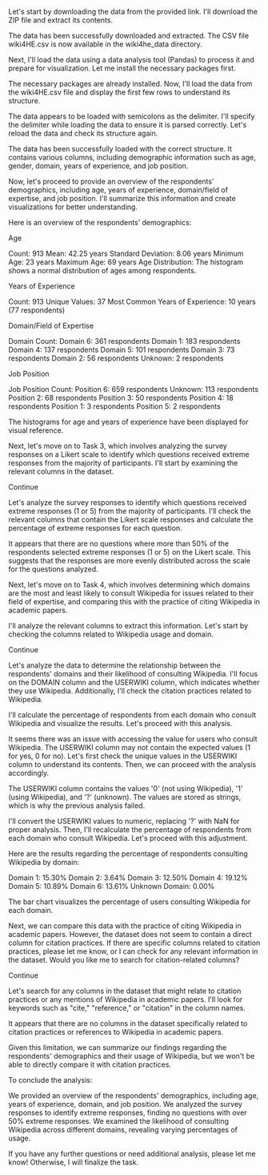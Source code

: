 Let's start by downloading the data from the provided link. I'll download the ZIP file and extract its contents.

The data has been successfully downloaded and extracted. The CSV file wiki4HE.csv is now available in the wiki4he_data directory.


Next, I'll load the data using a data analysis tool (Pandas) to process it and prepare for visualization. Let me install the necessary packages first.

The necessary packages are already installed. Now, I'll load the data from the wiki4HE.csv file and display the first few rows to understand its structure.

The data appears to be loaded with semicolons as the delimiter. I'll specify the delimiter while loading the data to ensure it is parsed correctly. Let's reload the data and check its structure again.

The data has been successfully loaded with the correct structure. It contains various columns, including demographic information such as age, gender, domain, years of experience, and job position.


Now, let's proceed to provide an overview of the respondents’ demographics, including age, years of experience, domain/field of expertise, and job position. I'll summarize this information and create visualizations for better understanding.

Here is an overview of the respondents’ demographics:


Age

Count: 913
Mean: 42.25 years
Standard Deviation: 8.06 years
Minimum Age: 23 years
Maximum Age: 69 years
Age Distribution: The histogram shows a normal distribution of ages among respondents.

Years of Experience

Count: 913
Unique Values: 37
Most Common Years of Experience: 10 years (77 respondents)

Domain/Field of Expertise

Domain Count:
Domain 6: 361 respondents
Domain 1: 183 respondents
Domain 4: 137 respondents
Domain 5: 101 respondents
Domain 3: 73 respondents
Domain 2: 56 respondents
Unknown: 2 respondents

Job Position

Job Position Count:
Position 6: 659 respondents
Unknown: 113 respondents
Position 2: 68 respondents
Position 3: 50 respondents
Position 4: 18 respondents
Position 1: 3 respondents
Position 5: 2 respondents

The histograms for age and years of experience have been displayed for visual reference.


Next, let's move on to Task 3, which involves analyzing the survey responses on a Likert scale to identify which questions received extreme responses from the majority of participants. I'll start by examining the relevant columns in the dataset.

Continue

Let's analyze the survey responses to identify which questions received extreme responses (1 or 5) from the majority of participants. I'll check the relevant columns that contain the Likert scale responses and calculate the percentage of extreme responses for each question.

It appears that there are no questions where more than 50% of the respondents selected extreme responses (1 or 5) on the Likert scale. This suggests that the responses are more evenly distributed across the scale for the questions analyzed.


Next, let's move on to Task 4, which involves determining which domains are the most and least likely to consult Wikipedia for issues related to their field of expertise, and comparing this with the practice of citing Wikipedia in academic papers.


I'll analyze the relevant columns to extract this information. Let's start by checking the columns related to Wikipedia usage and domain.

Continue

Let's analyze the data to determine the relationship between the respondents' domains and their likelihood of consulting Wikipedia. I'll focus on the DOMAIN column and the USERWIKI column, which indicates whether they use Wikipedia. Additionally, I'll check the citation practices related to Wikipedia.


I'll calculate the percentage of respondents from each domain who consult Wikipedia and visualize the results. Let's proceed with this analysis.

It seems there was an issue with accessing the value for users who consult Wikipedia. The USERWIKI column may not contain the expected values (1 for yes, 0 for no). Let's first check the unique values in the USERWIKI column to understand its contents. Then, we can proceed with the analysis accordingly.

The USERWIKI column contains the values '0' (not using Wikipedia), '1' (using Wikipedia), and '?' (unknown). The values are stored as strings, which is why the previous analysis failed.


I'll convert the USERWIKI values to numeric, replacing '?' with NaN for proper analysis. Then, I'll recalculate the percentage of respondents from each domain who consult Wikipedia. Let's proceed with this adjustment.

Here are the results regarding the percentage of respondents consulting Wikipedia by domain:


Domain 1: 15.30%
Domain 2: 3.64%
Domain 3: 12.50%
Domain 4: 19.12%
Domain 5: 10.89%
Domain 6: 13.61%
Unknown Domain: 0.00%

The bar chart visualizes the percentage of users consulting Wikipedia for each domain.


Next, we can compare this data with the practice of citing Wikipedia in academic papers. However, the dataset does not seem to contain a direct column for citation practices. If there are specific columns related to citation practices, please let me know, or I can check for any relevant information in the dataset. Would you like me to search for citation-related columns?

Continue

Let's search for any columns in the dataset that might relate to citation practices or any mentions of Wikipedia in academic papers. I'll look for keywords such as "cite," "reference," or "citation" in the column names.

It appears that there are no columns in the dataset specifically related to citation practices or references to Wikipedia in academic papers.


Given this limitation, we can summarize our findings regarding the respondents' demographics and their usage of Wikipedia, but we won't be able to directly compare it with citation practices.


To conclude the analysis:


We provided an overview of the respondents' demographics, including age, years of experience, domain, and job position.
We analyzed the survey responses to identify extreme responses, finding no questions with over 50% extreme responses.
We examined the likelihood of consulting Wikipedia across different domains, revealing varying percentages of usage.

If you have any further questions or need additional analysis, please let me know! Otherwise, I will finalize the task.